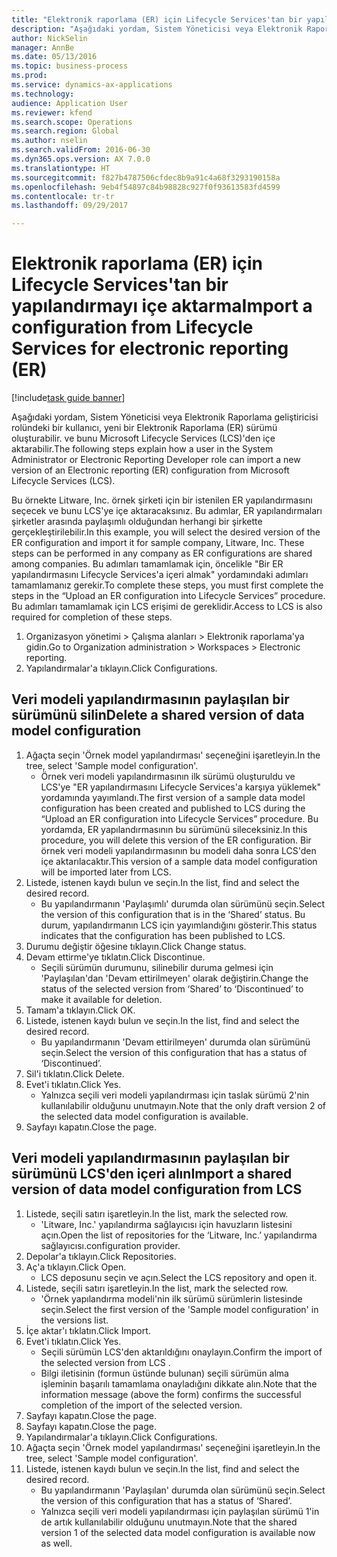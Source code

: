 ```yaml
--- 
title: "Elektronik raporlama (ER) için Lifecycle Services'tan bir yapılandırmayı içe aktarma"
description: "Aşağıdaki yordam, Sistem Yöneticisi veya Elektronik Raporlama geliştiricisi rolündeki bir kullanıcı, yeni bir Elektronik Raporlama (ER) sürümü oluşturabilir. ve bunu Microsoft Lifecycle Services (LCS)'den içe aktarabilir."
author: NickSelin
manager: AnnBe
ms.date: 05/13/2016
ms.topic: business-process
ms.prod: 
ms.service: dynamics-ax-applications
ms.technology: 
audience: Application User
ms.reviewer: kfend
ms.search.scope: Operations
ms.search.region: Global
ms.author: nselin
ms.search.validFrom: 2016-06-30
ms.dyn365.ops.version: AX 7.0.0
ms.translationtype: HT
ms.sourcegitcommit: f827b4787506cfdec8b9a91c4a68f3293190158a
ms.openlocfilehash: 9eb4f54897c84b98828c927f0f93613583fd4599
ms.contentlocale: tr-tr
ms.lasthandoff: 09/29/2017

---
```

# <a name="import-a-configuration-from-lifecycle-services-for-electronic-reporting-er"></a><span data-ttu-id="06968-103">Elektronik raporlama (ER) için Lifecycle Services'tan bir yapılandırmayı içe aktarma</span><span class="sxs-lookup"><span data-stu-id="06968-103">Import a configuration from Lifecycle Services for electronic reporting (ER)</span></span>

[!include[task guide banner](../../includes/task-guide-banner.md)]

<span data-ttu-id="06968-104">Aşağıdaki yordam, Sistem Yöneticisi veya Elektronik Raporlama geliştiricisi rolündeki bir kullanıcı, yeni bir Elektronik Raporlama (ER) sürümü oluşturabilir. ve bunu Microsoft Lifecycle Services (LCS)'den içe aktarabilir.</span><span class="sxs-lookup"><span data-stu-id="06968-104">The following steps explain how a user in the System Administrator or Electronic Reporting Developer role can import a new version of an Electronic reporting (ER) configuration from Microsoft Lifecycle Services (LCS).</span></span>

<span data-ttu-id="06968-105">Bu örnekte Litware, Inc. örnek şirketi için bir istenilen ER yapılandırmasını seçecek ve bunu LCS'ye içe aktaracaksınız. Bu adımlar, ER yapılandırmaları şirketler arasında paylaşımlı olduğundan herhangi bir şirkette gerçekleştirilebilir.</span><span class="sxs-lookup"><span data-stu-id="06968-105">In this example, you will select the desired version of the ER configuration and import it for sample company, Litware, Inc. These steps can be performed in any company as ER configurations are shared among companies.</span></span> <span data-ttu-id="06968-106">Bu adımları tamamlamak için, öncelikle "Bir ER yapılandırmasını Lifecycle Services'a içeri almak" yordamındaki adımları tamamlamanız gerekir.</span><span class="sxs-lookup"><span data-stu-id="06968-106">To complete these steps, you must first complete the steps in the “Upload an ER configuration into Lifecycle Services” procedure.</span></span> <span data-ttu-id="06968-107">Bu adımları tamamlamak için LCS erişimi de gereklidir.</span><span class="sxs-lookup"><span data-stu-id="06968-107">Access to LCS is also required for completion of these steps.</span></span>

1. <span data-ttu-id="06968-108">Organizasyon yönetimi > Çalışma alanları > Elektronik raporlama'ya gidin.</span><span class="sxs-lookup"><span data-stu-id="06968-108">Go to Organization administration > Workspaces > Electronic reporting.</span></span>
2. <span data-ttu-id="06968-109">Yapılandırmalar'a tıklayın.</span><span class="sxs-lookup"><span data-stu-id="06968-109">Click Configurations.</span></span>

## <a name="delete-a-shared-version-of-data-model-configuration"></a><span data-ttu-id="06968-110">Veri modeli yapılandırmasının paylaşılan bir sürümünü silin</span><span class="sxs-lookup"><span data-stu-id="06968-110">Delete a shared version of data model configuration</span></span>
1. <span data-ttu-id="06968-111">Ağaçta seçin 'Örnek model yapılandırması' seçeneğini işaretleyin.</span><span class="sxs-lookup"><span data-stu-id="06968-111">In the tree, select 'Sample model configuration'.</span></span>
    * <span data-ttu-id="06968-112">Örnek veri modeli yapılandırmasının ilk sürümü oluşturuldu ve LCS'ye "ER yapılandırmasını Lifecycle Services'a karşıya yüklemek" yordamında yayımlandı.</span><span class="sxs-lookup"><span data-stu-id="06968-112">The first version of a sample data model configuration has been created and published to LCS during the “Upload an ER configuration into Lifecycle Services” procedure.</span></span> <span data-ttu-id="06968-113">Bu yordamda, ER yapılandırmasının bu sürümünü sileceksiniz.</span><span class="sxs-lookup"><span data-stu-id="06968-113">In this procedure, you will delete this version of the ER configuration.</span></span> <span data-ttu-id="06968-114">Bir örnek veri modeli yapılandırmasının bu modeli daha sonra LCS'den içe aktarılacaktır.</span><span class="sxs-lookup"><span data-stu-id="06968-114">This version of a sample data model configuration will be imported later from LCS.</span></span>  
2. <span data-ttu-id="06968-115">Listede, istenen kaydı bulun ve seçin.</span><span class="sxs-lookup"><span data-stu-id="06968-115">In the list, find and select the desired record.</span></span>
    * <span data-ttu-id="06968-116">Bu yapılandırmanın 'Paylaşımlı' durumda olan sürümünü seçin.</span><span class="sxs-lookup"><span data-stu-id="06968-116">Select the version of this configuration that is in the ‘Shared’ status.</span></span> <span data-ttu-id="06968-117">Bu durum, yapılandırmanın LCS için yayımlandığını gösterir.</span><span class="sxs-lookup"><span data-stu-id="06968-117">This status indicates that the configuration has been published to LCS.</span></span>  
3. <span data-ttu-id="06968-118">Durumu değiştir öğesine tıklayın.</span><span class="sxs-lookup"><span data-stu-id="06968-118">Click Change status.</span></span>
4. <span data-ttu-id="06968-119">Devam ettirme'ye tıklatın.</span><span class="sxs-lookup"><span data-stu-id="06968-119">Click Discontinue.</span></span>
    * <span data-ttu-id="06968-120">Seçili sürümün durumunu, silinebilir duruma gelmesi için 'Paylaşılan'dan 'Devam ettirilmeyen' olarak değiştirin.</span><span class="sxs-lookup"><span data-stu-id="06968-120">Change the status of the selected version from ‘Shared’ to ‘Discontinued’ to make it available for deletion.</span></span>  
5. <span data-ttu-id="06968-121">Tamam'a tıklayın.</span><span class="sxs-lookup"><span data-stu-id="06968-121">Click OK.</span></span>
6. <span data-ttu-id="06968-122">Listede, istenen kaydı bulun ve seçin.</span><span class="sxs-lookup"><span data-stu-id="06968-122">In the list, find and select the desired record.</span></span>
    * <span data-ttu-id="06968-123">Bu yapılandırmanın 'Devam ettirilmeyen' durumda olan sürümünü seçin.</span><span class="sxs-lookup"><span data-stu-id="06968-123">Select the version of this configuration that has a status of ‘Discontinued’.</span></span>  
7. <span data-ttu-id="06968-124">Sil'i tıklatın.</span><span class="sxs-lookup"><span data-stu-id="06968-124">Click Delete.</span></span>
8. <span data-ttu-id="06968-125">Evet'i tıklatın.</span><span class="sxs-lookup"><span data-stu-id="06968-125">Click Yes.</span></span>
    * <span data-ttu-id="06968-126">Yalnızca seçili veri modeli yapılandırması için taslak sürümü 2'nin kullanılabilir olduğunu unutmayın.</span><span class="sxs-lookup"><span data-stu-id="06968-126">Note that the only draft version 2 of the selected data model configuration is available.</span></span>  
9. <span data-ttu-id="06968-127">Sayfayı kapatın.</span><span class="sxs-lookup"><span data-stu-id="06968-127">Close the page.</span></span>

## <a name="import-a-shared-version-of-data-model-configuration-from-lcs"></a><span data-ttu-id="06968-128">Veri modeli yapılandırmasının paylaşılan bir sürümünü LCS'den içeri alın</span><span class="sxs-lookup"><span data-stu-id="06968-128">Import a shared version of data model configuration from LCS</span></span>
1. <span data-ttu-id="06968-129">Listede, seçili satırı işaretleyin.</span><span class="sxs-lookup"><span data-stu-id="06968-129">In the list, mark the selected row.</span></span>
    * <span data-ttu-id="06968-130">'Litware, Inc.' yapılandırma sağlayıcısı için havuzların listesini açın.</span><span class="sxs-lookup"><span data-stu-id="06968-130">Open the list of repositories for the ‘Litware, Inc.’</span></span> <span data-ttu-id="06968-131">yapılandırma sağlayıcısı.</span><span class="sxs-lookup"><span data-stu-id="06968-131">configuration provider.</span></span>  
2. <span data-ttu-id="06968-132">Depolar'a tıklayın.</span><span class="sxs-lookup"><span data-stu-id="06968-132">Click Repositories.</span></span>
3. <span data-ttu-id="06968-133">Aç'a tıklayın.</span><span class="sxs-lookup"><span data-stu-id="06968-133">Click Open.</span></span>
    * <span data-ttu-id="06968-134">LCS deposunu seçin ve açın.</span><span class="sxs-lookup"><span data-stu-id="06968-134">Select the LCS repository and open it.</span></span>  
4. <span data-ttu-id="06968-135">Listede, seçili satırı işaretleyin.</span><span class="sxs-lookup"><span data-stu-id="06968-135">In the list, mark the selected row.</span></span>
    * <span data-ttu-id="06968-136">'Örnek yapılandırma modeli'nin ilk sürümü sürümlerin listesinde seçin.</span><span class="sxs-lookup"><span data-stu-id="06968-136">Select the first version of the 'Sample model configuration' in the versions list.</span></span>  
5. <span data-ttu-id="06968-137">İçe aktar'ı tıklatın.</span><span class="sxs-lookup"><span data-stu-id="06968-137">Click Import.</span></span>
6. <span data-ttu-id="06968-138">Evet'i tıklatın.</span><span class="sxs-lookup"><span data-stu-id="06968-138">Click Yes.</span></span>
    * <span data-ttu-id="06968-139">Seçili sürümün LCS'den aktarıldığını onaylayın.</span><span class="sxs-lookup"><span data-stu-id="06968-139">Confirm the import of the selected version from LCS .</span></span>  
    * <span data-ttu-id="06968-140">Bilgi iletisinin (formun üstünde bulunan) seçili sürümün alma işleminin başarılı tamamlama onayladığını dikkate alın.</span><span class="sxs-lookup"><span data-stu-id="06968-140">Note that the information message (above the form) confirms the successful completion of the import of the selected version.</span></span>  
7. <span data-ttu-id="06968-141">Sayfayı kapatın.</span><span class="sxs-lookup"><span data-stu-id="06968-141">Close the page.</span></span>
8. <span data-ttu-id="06968-142">Sayfayı kapatın.</span><span class="sxs-lookup"><span data-stu-id="06968-142">Close the page.</span></span>
9. <span data-ttu-id="06968-143">Yapılandırmalar'a tıklayın.</span><span class="sxs-lookup"><span data-stu-id="06968-143">Click Configurations.</span></span>
10. <span data-ttu-id="06968-144">Ağaçta seçin 'Örnek model yapılandırması' seçeneğini işaretleyin.</span><span class="sxs-lookup"><span data-stu-id="06968-144">In the tree, select 'Sample model configuration'.</span></span>
11. <span data-ttu-id="06968-145">Listede, istenen kaydı bulun ve seçin.</span><span class="sxs-lookup"><span data-stu-id="06968-145">In the list, find and select the desired record.</span></span>
    * <span data-ttu-id="06968-146">Bu yapılandırmanın 'Paylaşılan' durumda olan sürümünü seçin.</span><span class="sxs-lookup"><span data-stu-id="06968-146">Select the version of this configuration that has a status of ‘Shared’.</span></span>  
    * <span data-ttu-id="06968-147">Yalnızca seçili veri modeli yapılandırması için paylaşılan sürümü 1'in de artık kullanılabilir olduğunu unutmayın.</span><span class="sxs-lookup"><span data-stu-id="06968-147">Note that the shared version 1 of the selected data model configuration is available now as well.</span></span>  


